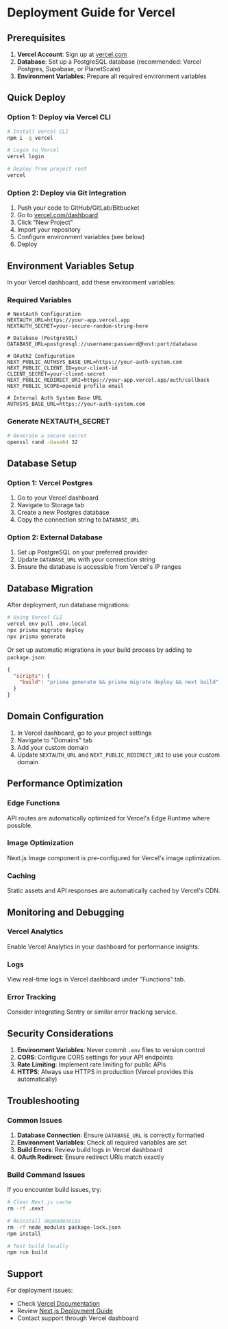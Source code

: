 # Deployment Guide for Vercel

## Prerequisites

1. **Vercel Account**: Sign up at [vercel.com](https://vercel.com)
2. **Database**: Set up a PostgreSQL database (recommended: Vercel Postgres, Supabase, or PlanetScale)
3. **Environment Variables**: Prepare all required environment variables

## Quick Deploy

### Option 1: Deploy via Vercel CLI

```bash
# Install Vercel CLI
npm i -g vercel

# Login to Vercel
vercel login

# Deploy from project root
vercel
```

### Option 2: Deploy via Git Integration

1. Push your code to GitHub/GitLab/Bitbucket
2. Go to [vercel.com/dashboard](https://vercel.com/dashboard)
3. Click "New Project"
4. Import your repository
5. Configure environment variables (see below)
6. Deploy

## Environment Variables Setup

In your Vercel dashboard, add these environment variables:

### Required Variables

```env
# NextAuth Configuration
NEXTAUTH_URL=https://your-app.vercel.app
NEXTAUTH_SECRET=your-secure-random-string-here

# Database (PostgreSQL)
DATABASE_URL=postgresql://username:password@host:port/database

# OAuth2 Configuration
NEXT_PUBLIC_AUTHSYS_BASE_URL=https://your-auth-system.com
NEXT_PUBLIC_CLIENT_ID=your-client-id
CLIENT_SECRET=your-client-secret
NEXT_PUBLIC_REDIRECT_URI=https://your-app.vercel.app/auth/callback
NEXT_PUBLIC_SCOPE=openid profile email

# Internal Auth System Base URL
AUTHSYS_BASE_URL=https://your-auth-system.com
```

### Generate NEXTAUTH_SECRET

```bash
# Generate a secure secret
openssl rand -base64 32
```

## Database Setup

### Option 1: Vercel Postgres

1. Go to your Vercel dashboard
2. Navigate to Storage tab
3. Create a new Postgres database
4. Copy the connection string to `DATABASE_URL`

### Option 2: External Database

1. Set up PostgreSQL on your preferred provider
2. Update `DATABASE_URL` with your connection string
3. Ensure the database is accessible from Vercel's IP ranges

## Database Migration

After deployment, run database migrations:

```bash
# Using Vercel CLI
vercel env pull .env.local
npx prisma migrate deploy
npx prisma generate
```

Or set up automatic migrations in your build process by adding to `package.json`:

```json
{
  "scripts": {
    "build": "prisma generate && prisma migrate deploy && next build"
  }
}
```

## Domain Configuration

1. In Vercel dashboard, go to your project settings
2. Navigate to "Domains" tab
3. Add your custom domain
4. Update `NEXTAUTH_URL` and `NEXT_PUBLIC_REDIRECT_URI` to use your custom domain

## Performance Optimization

### Edge Functions
API routes are automatically optimized for Vercel's Edge Runtime where possible.

### Image Optimization
Next.js Image component is pre-configured for Vercel's image optimization.

### Caching
Static assets and API responses are automatically cached by Vercel's CDN.

## Monitoring and Debugging

### Vercel Analytics
Enable Vercel Analytics in your dashboard for performance insights.

### Logs
View real-time logs in Vercel dashboard under "Functions" tab.

### Error Tracking
Consider integrating Sentry or similar error tracking service.

## Security Considerations

1. **Environment Variables**: Never commit `.env` files to version control
2. **CORS**: Configure CORS settings for your API endpoints
3. **Rate Limiting**: Implement rate limiting for public APIs
4. **HTTPS**: Always use HTTPS in production (Vercel provides this automatically)

## Troubleshooting

### Common Issues

1. **Database Connection**: Ensure `DATABASE_URL` is correctly formatted
2. **Environment Variables**: Check all required variables are set
3. **Build Errors**: Review build logs in Vercel dashboard
4. **OAuth Redirect**: Ensure redirect URIs match exactly

### Build Command Issues

If you encounter build issues, try:

```bash
# Clear Next.js cache
rm -rf .next

# Reinstall dependencies
rm -rf node_modules package-lock.json
npm install

# Test build locally
npm run build
```

## Support

For deployment issues:
- Check [Vercel Documentation](https://vercel.com/docs)
- Review [Next.js Deployment Guide](https://nextjs.org/docs/deployment)
- Contact support through Vercel dashboard